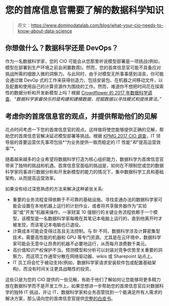 # 您的首席信息官需要了解的数据科学知识

> 原文：<https://www.dominodatalab.com/blog/what-your-cio-needs-to-know-about-data-science>

## 你想做什么？数据科学还是 DevOps？

作为一名数据科学家，您的 CIO 可能会从您那里听说模型部署是一项挑战(例如，模型在部署到生产环境之前会闲置数周)。然而，您的首席信息官可能不具备应对挑战所需的细致入微的洞察力。与此同时，由于对模型无所事事感到沮丧，你可能会通过做 DevOp 式的工作来获得创造力，包括安装包、在机器之间移动文件，以及配置和使用自己的计算资源作为围绕的工作。然而，难道你不想把时间花在探索性的数据分析和开发新模型上吗？根据 [Crowdflower 的 2017 年数据科学调查](https://visit.crowdflower.com/rs/416-ZBE-1img/CrowdFlower_DataScienceReport.pdf?mkt_tok=eyJpIjoiTTJFek1UaGxNekl5TmpJeCIsInQiOiJPMXpWVnREbHJGR1RHN1BUVk9Zdm5xTEEyNXRpdDRONmZ4XC9oaFwvZGpFNnB0Z0hIWERGS1NqN0huRjB5QUE1UUJVbVZxNFhaeVBSUXJzMTNYdmRJR)、*“数据科学家最快乐的是构建和建模数据，挖掘数据以寻找模式和提炼算法。”*

## 考虑你的首席信息官的观点，并提供帮助他们的见解

花点时间考虑一下您的首席信息官的观点。这样做将使您能够提供正确的见解，帮助您的首席信息官解决延迟模型部署等挑战。根据 [KPMG 2017 CIO 调查](https://home.kpmg/gr/en/home/insights/2017/05/harvey-nash-kpmg-cio-survey-2017.html)，IT 领导层的首要运营优先事项包括*“为业务提供一致而稳定的 IT 性能”*和*“提高运营效率”*。

随着越来越多的企业希望将数据科学打造为核心组织能力，数据科学为首席信息官带来了独特的挑战和机遇。首席信息官面临的挑战是，如何在不限制您或您的数据科学家同事进行数据分析和开发新模型的能力的情况下，集中数据科学工具和基础架构，从而提高运营效率。

如果没有经过深思熟虑的方法来解决这种紧张关系:

*   重要的业务流程变得依赖于不可靠的基础设施。寻找变通办法的数据科学家可能会设置在本地机器上运行的计划作业，或者将共享服务器作为“实验室”或“开发”机器来操作。一家财富 10 强银行的关键业务流程依赖于一个模型，该模型是一名数据科学家每晚在其笔记本电脑上运行的，直到他离开时才被发现，而该笔记本电脑也已退役。
*   计算成本可能会变得过高且无法控制。与 BI 不同，数据科学涉及计算密集型技术，需要高性能的机器和 GPU 等专门资源。尤其是在云环境中，数据科学家可能会无意中让昂贵的机器不必要地运行，从而每月浪费数千美元。
*   高价值知识产权保护不当。预测模型和分析可以封装对竞争优势至关重要的洞察力，而这项工作通常分散在网络驱动器、wikis 或 Sharepoint 站点上。
*   IT 员工将会忙于被动支持(例如，数据科学家请求安装软件包或配置基础架构)，而没有时间关注更具战略性的投资。

这些只是为您的 CIO 提供的一些见解，有助于他们了解如何让您能够将更多精力放在数据科学而不是开发工作上。如果您想进一步帮助您的首席信息官应对数据科学的独特 IT 挑战，并让 IT、数据科学家和业务高管找到一个能满足所有人需求的解决方案，那么请向您的首席信息官提供[完整的白皮书](https://www.dominodatalab.com/resources/wild-west-data-science/?utm_source=blog&utm_medium=post&utm_campaign=how-cios-wrangle-wild-west-data-science)。